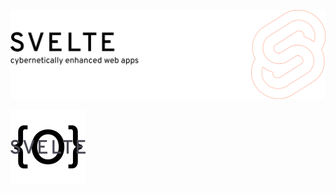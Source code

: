 [![alt text](https://raw.githubusercontent.com/ottomated/svelte5-issue-repro/main/final2.svg)](https://example.com)

[![banner](https://raw.githubusercontent.com/ottomated/svelte5-issue-repro/main/banner2.svg)](https://example.com)
